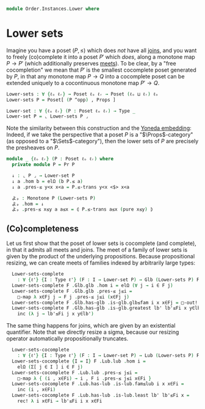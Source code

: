<!--
```agda
open import Cat.Prelude

open import Data.Sum.Base

open import Order.Instances.Pointwise
open import Order.Instances.Props
open import Order.Diagram.Bottom
open import Order.Diagram.Join
open import Order.Diagram.Meet
open import Order.Diagram.Glb
open import Order.Diagram.Lub
open import Order.Diagram.Top
open import Order.Base

import Order.Reasoning as Pr
```
-->

```agda
module Order.Instances.Lower where
```

# Lower sets

Imagine you have a poset $(P, \le)$ which does _not_ have all [joins],
and you want to freely (co)complete it into a poset $P'$ which _does_,
along a monotone map $P \to P'$ (which additionally preserves [meets]).
To be clear, by a "free cocompletion" we mean that $P'$ is the smallest
cocomplete poset generated by $P$, in that any monotone map $P \to Q$
into a cocomplete poset can be extended uniquely to a cocontinuous
monotone map $P' \to Q$.

[joins]: Order.Diagram.Lub.html
[meets]: Order.Diagram.Glb.html

```agda
Lower-sets : ∀ {ℓₒ ℓᵣ} → Poset ℓₒ ℓᵣ → Poset (ℓₒ ⊔ ℓᵣ) ℓₒ
Lower-sets P = Poset[ (P ^opp) , Props ]

Lower-set : ∀ {ℓₒ ℓᵣ} (P : Poset ℓₒ ℓᵣ) → Type _
Lower-set P = ⌞ Lower-sets P ⌟
```

<!--
```agda
module _ {ℓₒ ℓᵣ} {P : Poset ℓₒ ℓᵣ} where
  private module P = Pr P
```
-->

Note the similarity between this construction and the [Yoneda
embedding]: Indeed, if we take the perspective that a poset $P$ is a
"$\Props$-category" (as opposed to a "$\Sets$-category"), then the lower
sets of $P$ are precisely the presheaves on $P$.

[Yoneda embedding]: Cat.Functor.Hom.html#the-yoneda-embedding

```agda
module _ {ℓₒ ℓᵣ} (P : Poset ℓₒ ℓᵣ) where
  private module P = Pr P

  ↓ : ⌞ P ⌟ → Lower-set P
  ↓ a .hom b = elΩ (b P.≤ a)
  ↓ a .pres-≤ y<x x<a = P.≤-trans y<x <$> x<a

  よₚ : Monotone P (Lower-sets P)
  よₚ .hom = ↓
  よₚ .pres-≤ x≤y a a≤x = ⦇ P.≤-trans a≤x (pure x≤y) ⦈
```


## (Co)completeness

Let us first show that the poset of lower sets is cocomplete (and
complete), in that it admits all meets and joins. The meet of a family
of lower sets is given by the product of the underlying propositions.
Because propositional resizing, we can create meets of families indexed
by arbitrarily large types:

```agda
  Lower-sets-complete
    : ∀ {ℓ'} {I : Type ℓ'} (F : I → Lower-set P) → Glb (Lower-sets P) F
  Lower-sets-complete F .Glb.glb .hom i = elΩ (∀ j → i ∈ F j)
  Lower-sets-complete F .Glb.glb .pres-≤ j≤i =
    □-map λ x∈Fj j → F j .pres-≤ j≤i (x∈Fj j)
  Lower-sets-complete F .Glb.has-glb .is-glb.glb≤fam i x x∈Fj = □-out! x∈Fj i
  Lower-sets-complete F .Glb.has-glb .is-glb.greatest lb' lb'≤Fi x y∈lb' =
    inc (λ j → lb'≤Fi j x y∈lb')
```

The same thing happens for joins, which are given by an existential
quantifier. Note that we directly resize a sigma, because our resizing
operator automatically propositionally truncates.

```agda
  Lower-sets-cocomplete
    : ∀ {ℓ'} {I : Type ℓ'} (F : I → Lower-set P) → Lub (Lower-sets P) F
  Lower-sets-cocomplete {I = I} F .Lub.lub .hom i =
    elΩ (Σ[ j ∈ I ] i ∈ F j)
  Lower-sets-cocomplete F .Lub.lub .pres-≤ j≤i =
    □-map λ { (i , x∈Fi) → i , F i .pres-≤ j≤i x∈Fi }
  Lower-sets-cocomplete F .Lub.has-lub .is-lub.fam≤lub i x x∈Fi =
    inc (i , x∈Fi)
  Lower-sets-cocomplete F .Lub.has-lub .is-lub.least lb' lb'≤Fi x =
    rec! λ i x∈Fi → lb'≤Fi i x x∈Fi
```

<!--
```agda
  Lower-sets-meets : (a b : Lower-set P) → Meet (Lower-sets P) a b
  Lower-sets-meets a b .Meet.glb .hom i = (a # i) ∧Ω (b # i)
  Lower-sets-meets a b .Meet.glb .pres-≤ j≤i (aj , bj) =
    a .pres-≤ j≤i aj , b .pres-≤ j≤i bj
  Lower-sets-meets a b .Meet.has-meet .is-meet.meet≤l _ = fst
  Lower-sets-meets a b .Meet.has-meet .is-meet.meet≤r _ = snd
  Lower-sets-meets a b .Meet.has-meet .is-meet.greatest lb' f g x x∈lb' =
    (f x x∈lb') , (g x x∈lb')

  Lower-sets-joins : (a b : Lower-set P) → Join (Lower-sets P) a b
  Lower-sets-joins a b .Join.lub .hom i = (a # i) ∨Ω (b # i)
  Lower-sets-joins a b .Join.lub .pres-≤ j≤i =
    ∥-∥-map [ (inl ⊙ a .pres-≤ j≤i) , inr ⊙ b .pres-≤ j≤i ]
  Lower-sets-joins a b .Join.has-join .is-join.l≤join x x∈a = inc (inl x∈a)
  Lower-sets-joins a b .Join.has-join .is-join.r≤join x x∈b = inc (inr x∈b)
  Lower-sets-joins a b .Join.has-join .is-join.least ub' f g x =
    rec! [ f x , g x ]

  Lower-sets-top : Top (Lower-sets P)
  Lower-sets-top .Top.top .hom _ = ⊤Ω
  Lower-sets-top .Top.top .pres-≤ _ _ = tt
  Lower-sets-top .Top.has-top _ _ _ = tt

  Lower-sets-bottom : Bottom (Lower-sets P)
  Lower-sets-bottom .Bottom.bot .hom _ = ⊥Ω
  Lower-sets-bottom .Bottom.bot .pres-≤ _ ff = absurd ff
  Lower-sets-bottom .Bottom.has-bottom _ _ ff = absurd ff
```
-->

